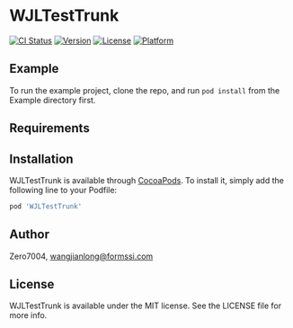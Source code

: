 # WJLTestTrunk

[![CI Status](https://img.shields.io/travis/Zero7004/WJLTestTrunk.svg?style=flat)](https://travis-ci.org/Zero7004/WJLTestTrunk)
[![Version](https://img.shields.io/cocoapods/v/WJLTestTrunk.svg?style=flat)](https://cocoapods.org/pods/WJLTestTrunk)
[![License](https://img.shields.io/cocoapods/l/WJLTestTrunk.svg?style=flat)](https://cocoapods.org/pods/WJLTestTrunk)
[![Platform](https://img.shields.io/cocoapods/p/WJLTestTrunk.svg?style=flat)](https://cocoapods.org/pods/WJLTestTrunk)

## Example

To run the example project, clone the repo, and run `pod install` from the Example directory first.

## Requirements

## Installation

WJLTestTrunk is available through [CocoaPods](https://cocoapods.org). To install
it, simply add the following line to your Podfile:

```ruby
pod 'WJLTestTrunk'
```

## Author

Zero7004, wangjianlong@formssi.com

## License

WJLTestTrunk is available under the MIT license. See the LICENSE file for more info.
